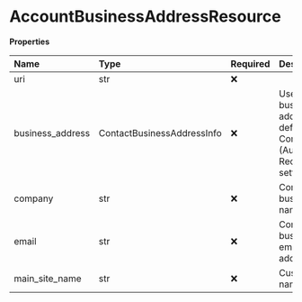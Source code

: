 # AccountBusinessAddressResource

**Properties**

| Name             | Type                       | Required | Description                                                                  |
| :--------------- | :------------------------- | :------- | :--------------------------------------------------------------------------- |
| uri              | str                        | ❌       |                                                                              |
| business_address | ContactBusinessAddressInfo | ❌       | User's business address. The default is Company (Auto-Receptionist) settings |
| company          | str                        | ❌       | Company business name                                                        |
| email            | str                        | ❌       | Company business email address                                               |
| main_site_name   | str                        | ❌       | Custom site name                                                             |

<!-- This file was generated by liblab | https://liblab.com/ -->
